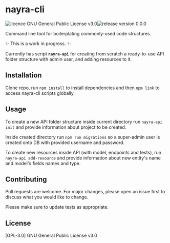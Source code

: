 # nayra-cli
<img src="https://img.shields.io/badge/licence-GPL--3-brightgreen" alt="licence GNU General Public License v3.0"><img src="https://img.shields.io/badge/release-0.0.0-orange" alt="release version 0.0.0">

Command line tool for boilerplating commonly-used code structures.

 :sparkles: This is a work in progress. :sparkles:

Currently has script **```nayra-api```** for creating from scratch a ready-to-use API folder structure with admin user, and adding resources to it. 

## Installation

Clone repo, run 
```npm install```
to install dependencies and then
```npm link``` 
to access nayra-cli scripts globally.

## Usage

To create a new API folder structure inside current directory run
```nayra-api init```
and provide information about project to be created.

Inside created directory run 
```npm run migrations```
so a super-admin user is created onto DB with provided username and password.

To create new resources inside API (with model, endpoints and tests), run
```nayra-api add-resource```
and provide information about new entity's name and model's fields names and type. 


## Contributing
Pull requests are welcome. For major changes, please open an issue first to discuss what you would like to change.

Please make sure to update tests as appropriate.

## License
[GPL-3.0] GNU General Public License v3.0
